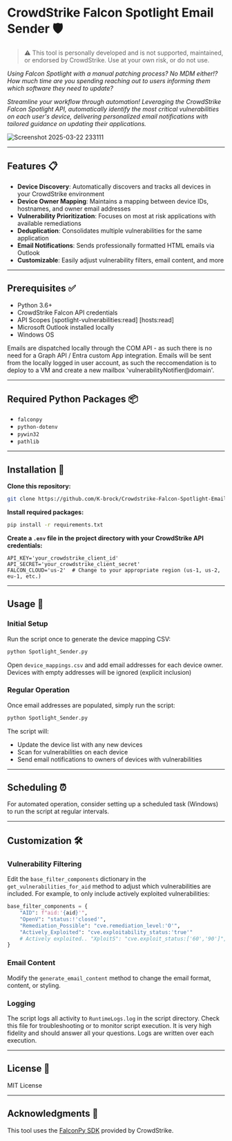 # **CrowdStrike Falcon Spotlight Email Sender** 🛡️
> ⚠️ This tool is personally developed and is not supported, maintained, or endorsed by CrowdStrike. Use at your own risk, or do not use.

*Using Falcon Spotlight with a manual patching process? No MDM either!? How much time are you spending reaching out to users informing them which software they need to update?*

*Streamline your workflow through automation! Leveraging the CrowdStrike Falcon Spotlight API, automatically identify the most critical vulnerabilities on each user's device, delivering personalized email notifications with tailored guidance on updating their applications.*

![Screenshot 2025-03-22 233111](https://github.com/user-attachments/assets/18cbca6d-22c4-46fd-aded-e30e9d92d2b7)

---

## **Features** 📋

- **Device Discovery**: Automatically discovers and tracks all devices in your CrowdStrike environment
- **Device Owner Mapping**: Maintains a mapping between device IDs, hostnames, and owner email addresses 
- **Vulnerability Prioritization**: Focuses on most at risk applications with available remediations  
- **Deduplication**: Consolidates multiple vulnerabilities for the same application  
- **Email Notifications**: Sends professionally formatted HTML emails via Outlook  
- **Customizable**: Easily adjust vulnerability filters, email content, and more  

---

## **Prerequisites** ✅

- Python 3.6+  
- CrowdStrike Falcon API credentials
- API Scopes [spotlight-vulnerabilities:read] [hosts:read]
- Microsoft Outlook installed locally
- Windows OS

Emails are dispatched locally through the COM API - as such there is no need for a Graph API / Entra custom App integration. Emails will be sent from the locally logged in user account, as such the reccomendation is to deploy to a VM and create a new mailbox 'vulnerabilityNotifier@domain'. 

---

## **Required Python Packages** 📦

- `falconpy`  
- `python-dotenv`  
- `pywin32`  
- `pathlib`  

---

## **Installation** 🧰

**Clone this repository:**
```bash
git clone https://github.com/K-brock/Crowdstrike-Falcon-Spotlight-Email-Alerter
```

**Install required packages:**
```bash
pip install -r requirements.txt
```

**Create a `.env` file in the project directory with your CrowdStrike API credentials:**
```dotenv
API_KEY='your_crowdstrike_client_id'
API_SECRET='your_crowdstrike_client_secret'
FALCON_CLOUD='us-2'  # Change to your appropriate region (us-1, us-2, eu-1, etc.)
```

---

## **Usage** 🚀

### **Initial Setup**

Run the script once to generate the device mapping CSV:
```bash
python Spotlight_Sender.py
```

Open `device_mappings.csv` and add email addresses for each device owner.
Devices with empty addresses will be ignored (explicit inclusion)

### **Regular Operation**

Once email addresses are populated, simply run the script:
```bash
python Spotlight_Sender.py
```

The script will:

- Update the device list with any new devices  
- Scan for vulnerabilities on each device  
- Send email notifications to owners of devices with vulnerabilities  

---

## **Scheduling** ⏰

For automated operation, consider setting up a scheduled task (Windows) to run the script at regular intervals.

---

## **Customization** 🛠️

### **Vulnerability Filtering**

Edit the `base_filter_components` dictionary in the `get_vulnerabilities_for_aid` method to adjust which vulnerabilities are included. For example, to only include actively exploited vulnerabilities:

```python
base_filter_components = {
    "AID": f"aid:'{aid}'",
    "OpenV": "status:!'closed'",
    "Remediation_Possible": "cve.remediation_level:'O'",
    "Actively_Exploited": "cve.exploitability_status:'true'"
    # Actively exploited.. "XploitS": "cve.exploit_status:['60','90']",
}
```

### **Email Content**

Modify the `generate_email_content` method to change the email format, content, or styling.

### **Logging**

The script logs all activity to `RuntimeLogs.log` in the script directory. Check this file for troubleshooting or to monitor script execution. It is very high fidelity and should answer all your questions. Logs are written over each execution.

---

## **License** 📄

MIT License

---

## **Acknowledgments** 🙏

This tool uses the [FalconPy SDK](https://github.com/CrowdStrike/falconpy) provided by CrowdStrike.
